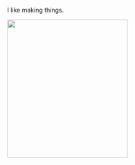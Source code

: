I like making things.

<img src="https://media.tenor.com/QUBPZeyDfbQAAAAd/bocchi-bocchi-the-rock.gif" height="319" width="278">

<!---
xFottotex/xFottotex is a ✨ special ✨ repository because its `README.md` (this file) appears on your GitHub profile.
You can click the Preview link to take a look at your changes.
--->
